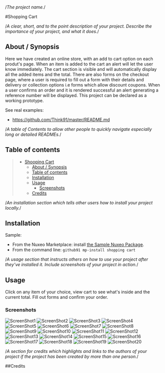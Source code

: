 
/*The project name.*/

#Shopping Cart



/*A clear, short, and to the point description of your project. Describe
the importance of your project, and what it does.*/

## About / Synopsis

Here we have created an online store, with an add to cart option on each produt's page. When an item is added to the cart an alert will let the user know immediately. The cart section is visible and will automatically display all the added items and the total. There are also forms on the checkout page, where a user is required to fill out a form with their details and delivery or collection options i.e  forms which allow discount coupons. When a user confirms an order and it is rendered successful an alert generating a reference number will be displayed. This project can be declared as a working prototype.

See real examples:

* <https://github.com/Think91/master/README.md>


/*A table of Contents to allow other people to quickly navigate
especially long or detailed READMEs.*/

## Table of contents

> * [Shooping Cart](#title--repository-name)
>   * [About / Synopsis](#about--synopsis)
>   * [Table of contents](#table-of-contents)
>   * [Installation](#installation)
>   * [Usage](#usage)
>     * [Screenshots](#screenshots)
>	* [Credits](#credits)



/*An installation section which tells other users how to install your
project locally.*/


## Installation

Sample:

* From the Nuxeo Marketplace: install [the Sample Nuxeo Package](https://github91.com/repository/package/shopping_cart).
* From the command line: `github91 mp-install shopping cart`


/*A usage section that instructs others on how to use your project after
they’ve installed it. Include screenshots of your project in action.*/

## Usage

Click on any item of your choice, view cart to see what's inside and the current total. Fill out forms and confirm your order.

### Screenshots
![ScreenShot1](/ScreenShots/ScreenShot1.png)
![ScreenShot2](/ScreenShots/ScreenShot2.png)
![ScreenShot3](/ScreenShots/ScreenShot3.png)
![ScreenShot4](/ScreenShots/ScreenShot4.png)
![ScreenShot5](/ScreenShots/ScreenShot5.png)
![ScreenShot6](/ScreenShots/ScreenShot6.png)
![ScreenShot7](/ScreenShots/ScreenShot7.png)
![ScreenShot8](/ScreenShots/ScreenShot8.png)
![ScreenShot9](/ScreenShots/ScreenShot9.png)
![ScreenShot10](/ScreenShots/ScreenShot10.png)
![ScreenShot11](/ScreenShots/ScreenShot11.png)
![ScreenShot12](/ScreenShots/ScreenShot12.png)
![ScreenShot13](/ScreenShots/ScreenSho13t.png)
![ScreenShot14](/ScreenShots/ScreenShot14.png)
![ScreenShot15](/ScreenShots/ScreenShot15.png)
![ScreenShot16](/ScreenShots/ScreenShot16.png)
![ScreenShot17](/ScreenShots/ScreenShot17.png)
![ScreenShot18](/ScreenShots/ScreenShot18.png)
![ScreenShot19](/ScreenShots/ScreenShot19.png)
![ScreenShot20](/ScreenShots/ScreenShot20.png)

/*A section for credits which highlights and links to the authors of your
project if the project has been created by more than one person.*/

##Credits


